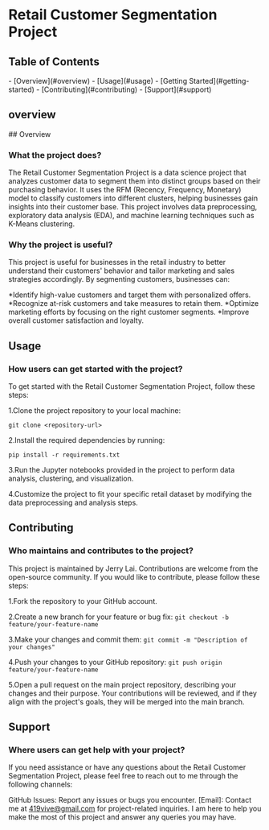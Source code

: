 <h1>Retail Customer Segmentation Project</h1>


<h2>Table of Contents</h2>
- [Overview](#overview)
- [Usage](#usage)
- [Getting Started](#getting-started)
- [Contributing](#contributing)
- [Support](#support)

<h2>overview</h2>
## Overview <a name="overview"></a>

<h3>What the project does?</h3>
The Retail Customer Segmentation Project is a data science project that analyzes customer data to segment them into distinct groups based on their purchasing behavior. It uses the RFM (Recency, Frequency, Monetary) model to classify customers into different clusters, helping businesses gain insights into their customer base. This project involves data preprocessing, exploratory data analysis (EDA), and machine learning techniques such as K-Means clustering.

<h3>Why the project is useful?</h3>
This project is useful for businesses in the retail industry to better understand their customers' behavior and tailor marketing and sales strategies accordingly. By segmenting customers, businesses can:

*Identify high-value customers and target them with personalized offers.
*Recognize at-risk customers and take measures to retain them.
*Optimize marketing efforts by focusing on the right customer segments.
*Improve overall customer satisfaction and loyalty.

<h2>Usage</h2>
<h3>How users can get started with the project?</h3>
To get started with the Retail Customer Segmentation Project, follow these steps:

1.Clone the project repository to your local machine:

```git clone <repository-url>```

2.Install the required dependencies by running:

```pip install -r requirements.txt```

3.Run the Jupyter notebooks provided in the project to perform data analysis, clustering, and visualization.

4.Customize the project to fit your specific retail dataset by modifying the data preprocessing and analysis steps.

<h2>Contributing</h2>
<h3>Who maintains and contributes to the project?</h3>
This project is maintained by Jerry Lai. Contributions are welcome from the open-source community. If you would like to contribute, please follow these steps:

1.Fork the repository to your GitHub account.

2.Create a new branch for your feature or bug fix:
```git checkout -b feature/your-feature-name```

3.Make your changes and commit them:
```git commit -m "Description of your changes"```

4.Push your changes to your GitHub repository:
```git push origin feature/your-feature-name```

5.Open a pull request on the main project repository, describing your changes and their purpose.
Your contributions will be reviewed, and if they align with the project's goals, they will be merged into the main branch.

<h2>Support</h2>
<h3>Where users can get help with your project?</h3>
If you need assistance or have any questions about the Retail Customer Segmentation Project, please feel free to reach out to me through the following channels:

GitHub Issues: Report any issues or bugs you encounter.
[Email]: Contact me at 419vive@gmail.com for project-related inquiries.
I am here to help you make the most of this project and answer any queries you may have.


